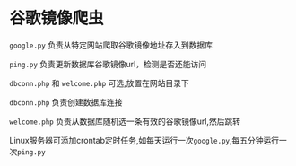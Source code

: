 # 谷歌镜像爬虫

`google.py` 负责从特定网站爬取谷歌镜像地址存入到数据库

`ping.py` 负责更新数据库谷歌镜像url，检测是否还能访问

`dbconn.php` 和 `welcome.php` 可选,放置在网站目录下

`dbconn.php` 负责创建数据库连接

`welcome.php` 负责从数据库随机选一条有效的谷歌镜像url,然后跳转

Linux服务器可添加crontab定时任务,如每天运行一次`google.py`,每五分钟运行一次`ping.py`
